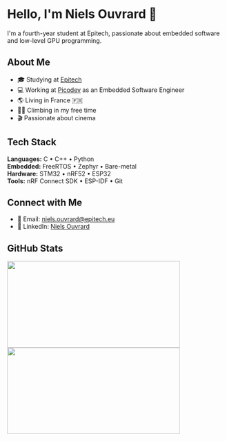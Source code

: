 <!--
TODO
- 🔭 I’m currently working on ...
- 🌱 I’m currently learning ...
- 👯 I’m looking to collaborate on ...
- 🤔 I’m looking for help with ...
- 💬 Ask me about ...
- 📫 How to reach me: ...
- ⚡ Fun fact: ...
-->

# Hello, I'm Niels Ouvrard 👋

I'm a fourth-year student at Epitech, passionate about embedded software and low-level GPU programming.

## About Me

-   🎓 Studying at [Epitech](https://www.epitech.eu/)
-   💻 Working at [Picodev](https://picodev.fr/) as an Embedded Software Engineer 
-   🌎 Living in France 🇫🇷
-   🧗🏻 Climbing in my free time
-   🎬 Passionate about cinema

<!-- ## My Projects

### Project 1: [Project Name](link-to-repo)
[Project Description or Short Summary]

![Project 1](link-to-project-image)

### Project 2: [Project Name](link-to-repo)
[Project Description or Short Summary]

![Project 2](link-to-project-image)

-->

## Tech Stack

**Languages:** C • C++ • Python  
**Embedded:** FreeRTOS • Zephyr • Bare-metal  
**Hardware:** STM32 • nRF52 • ESP32  
**Tools:** nRF Connect SDK • ESP-IDF • Git

## Connect with Me

-   📧 Email: [niels.ouvrard@epitech.eu](mailto:niels.ouvrard@epitech.eu)
-   🔗 LinkedIn: [Niels Ouvrard](https://www.linkedin.com/in/niels-ouvrard-2810951ab/)
<!--

*   later maybe

-   🌐 Website: [Your Website](https://www.yourwebsite.com)
-   🐦 Twitter: [@YourTwitterHandle](https://twitter.com/yourtwitterhandle)
-

-   -->

## GitHub Stats

<div>
    <img src="https://github-readme-stats.vercel.app/api/?username=NielsOuvrard&show_icons=true&theme=radical&rank_icon=github" width="400" height="200" />
    <img src="https://github-readme-stats.vercel.app/api/top-langs/?username=NielsOuvrard&layout=compact&theme=radical" width="400" height="200" />
</div>
